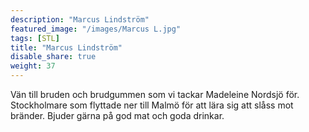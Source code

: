 ```yaml
---
description: "Marcus Lindström"
featured_image: "/images/Marcus L.jpg"
tags: [STL]
title: "Marcus Lindström"
disable_share: true
weight: 37
---
```


Vän till bruden och brudgummen som vi tackar Madeleine Nordsjö för. Stockholmare som flyttade ner till Malmö för att lära sig att slåss mot bränder. Bjuder gärna på god mat och goda drinkar.